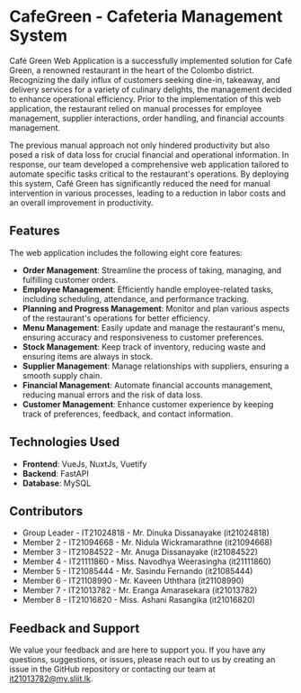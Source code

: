 # CafeGreen - Cafeteria Management System

Café Green Web Application is a successfully implemented solution for Café Green, a renowned restaurant in the heart of the Colombo district. Recognizing the daily influx of customers seeking dine-in, takeaway, and delivery services for a variety of culinary delights, the management decided to enhance operational efficiency. Prior to the implementation of this web application, the restaurant relied on manual processes for employee management, supplier interactions, order handling, and financial accounts management.

The previous manual approach not only hindered productivity but also posed a risk of data loss for crucial financial and operational information. In response, our team developed a comprehensive web application tailored to automate specific tasks critical to the restaurant's operations. By deploying this system, Café Green has significantly reduced the need for manual intervention in various processes, leading to a reduction in labor costs and an overall improvement in productivity.

## Features

The web application includes the following eight core features:

- **Order Management**: Streamline the process of taking, managing, and fulfilling customer orders.
- **Employee Management**: Efficiently handle employee-related tasks, including scheduling, attendance, and performance tracking.
- **Planning and Progress Management**: Monitor and plan various aspects of the restaurant's operations for better efficiency.
- **Menu Management**: Easily update and manage the restaurant's menu, ensuring accuracy and responsiveness to customer preferences.
- **Stock Management**: Keep track of inventory, reducing waste and ensuring items are always in stock.
- **Supplier Management**: Manage relationships with suppliers, ensuring a smooth supply chain.
- **Financial Management**: Automate financial accounts management, reducing manual errors and the risk of data loss.
- **Customer Management**: Enhance customer experience by keeping track of preferences, feedback, and contact information.

## Technologies Used

- **Frontend**: VueJs, NuxtJs, Vuetify
- **Backend**: FastAPI
- **Database**: MySQL

## Contributors

- Group Leader - IT21024818 - Mr. Dinuka Dissanayake (it21024818)
- Member 2 - IT21094668 - Mr. Nidula Wickramarathne (it21094668)
- Member 3 - IT21084522 - Mr. Anuga Dissanayake (it21084522)
- Member 4 - IT21111860 - Miss. Navodhya Weerasingha (it21111860)
- Member 5 - IT21085444 - Mr. Sasindu Fernando (it21085444)
- Member 6 - IT21108990 - Mr. Kaveen Uththara (it21108990)
- Member 7 - IT21013782 - Mr. Eranga Amarasekara (it21013782)
- Member 8 - IT21016820 - Miss. Ashani Rasangika (it21016820)

## Feedback and Support

We value your feedback and are here to support you. If you have any questions, suggestions, or issues, please reach out to us by creating an issue in the GitHub repository or contacting our team at [it21013782@my.sliit.lk](it21013782@my.sliit.lk).
